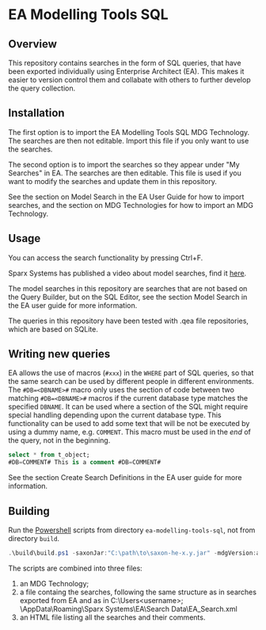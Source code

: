 # EA Modelling Tools SQL

## Overview

This repository contains searches in the form of SQL queries, that have 
been exported individually using Enterprise Architect (EA). This makes 
it easier to version control them and collabate with others to further
develop the query collection.

## Installation

The first option is to import the EA Modelling Tools SQL MDG Technology.
 The searches are then not editable. Import this file if you only want
 to use the searches.

The second option is to import the searches so they
 appear under "My Searches" in EA. The searches are then editable. This 
file is used if you want to modify the searches and update them in this 
repository.

See the section on Model Search in the EA User Guide for how to 
import searches, and the section on MDG Technologies for how
to import an MDG Technology.

## Usage

You can access the search functionality by pressing Ctrl+F.

Sparx Systems has published a video about model searches, find it
[here](https://sparxsystems.com/resources/show-video.html?video=gettingstarted-modelsearchbasics).

The model searches in this repository are searches that are not based on
 the Query Builder, but on the SQL Editor, see the section Model Search in
 the EA user guide for more information.
 
The queries in this repository have been tested with .qea file 
repositories, which are based on SQLite.

## Writing new queries

EA allows the use of macros (`#xxx`) in the `WHERE` part of SQL queries,
 so that the same search can be used by different people in different 
environments. The `#DB=<DBNAME>#` macro only uses the section of code 
between two matching `#DB=<DBNAME>#` macros if the current database 
type matches the specified `DBNAME`. It can be used where a section of 
the SQL might require special handling depending upon the current 
database type. This functionality can be used to add some text that will
 be not be executed by using a dummy name, e.g. `COMMENT`. This macro 
must be used in the *end* of the query, not in the beginning.

```sql
select * from t_object;
#DB=COMMENT# This is a comment #DB=COMMENT#
```

See the section Create Search  Definitions in the EA user guide for more
information.

## Building

Run the [Powershell](https://learn.microsoft.com/en-us/powershell/) 
scripts from directory `ea-modelling-tools-sql`, not from directory 
`build`.

```PowerShell
.\build\build.ps1 -saxonJar:"C:\path\to\saxon-he-x.y.jar" -mdgVersion:a.b.c
```

The scripts are combined into three files:

1. an MDG Technology;
2. a file containg the searches, following the same structure as in 
searches exported from EA and as in C:\Users\<username>;
\AppData\Roaming\Sparx Systems\EA\Search Data\EA_Search.xml
3. an HTML file listing all the searches and 
their comments.
